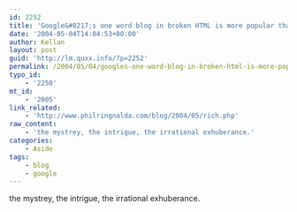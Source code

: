 ```yaml
---
id: 2252
title: 'Google&#8217;s one word blog in broken HTML is more popular than most bloggers will ever be.'
date: '2004-05-04T14:04:53+00:00'
author: Kellan
layout: post
guid: 'http://lm.quxx.info/?p=2252'
permalink: /2004/05/04/googles-one-word-blog-in-broken-html-is-more-popular-than-most-bloggers-will-ever-be/
typo_id:
    - '2250'
mt_id:
    - '2005'
link_related:
    - 'http://www.philringnalda.com/blog/2004/05/rich.php'
raw_content:
    - 'the mystrey, the intrigue, the irrational exhuberance.'
categories:
    - Aside
tags:
    - blog
    - google
---
```


the mystrey, the intrigue, the irrational exhuberance.